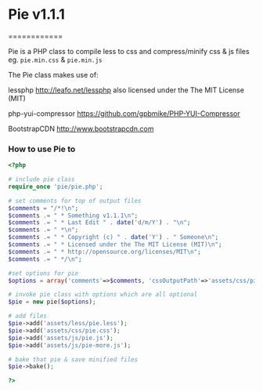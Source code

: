 # Pie v1.1.1
============

Pie is a PHP class to compile less to css and compress/minify css &amp; js files eg. `pie.min.css` &amp; `pie.min.js`

The Pie class makes use of:

lessphp <http://leafo.net/lessphp> also licensed under the The MIT License (MIT)

php-yui-compressor <https://github.com/gpbmike/PHP-YUI-Compressor>

BootstrapCDN <http://www.bootstrapcdn.com>

### How to use Pie to 

```php
<?php

# include pie class
require_once 'pie/pie.php';

# set comments for top of output files
$comments = "/*!\n";
$comments .= " * Something v1.1.1\n";
$comments .= " * Last Edit " . date('d/m/Y') . "\n";
$comments .= " *\n";
$comments .= " * Copyright (c) " . date('Y') . " Someone\n";
$comments .= " * Licensed under the The MIT License (MIT)\n";
$comments .= " * http://opensource.org/licenses/MIT\n";
$comments .= " */\n";

#set options for pie
$options = array('comments'=>$comments, 'cssOutputPath'=>'assets/css/pie.min.css', 'jsOutputPath'=>'assets/css/pie.min.js', 'linebreak'=>false, 'verbose'=>false, 'nomunge'=>false, 'semi'=>false, 'nooptimize'=>false);

# invoke pie class with options which are all optional
$pie = new pie($options);

# add files
$pie->add('assets/less/pie.less');
$pie->add('assets/css/pie.css');
$pie->add('assets/js/pie.js');
$pie->add('assets/js/pie-more.js');

# bake that pie & save minified files
$pie->bake();

?>
```
